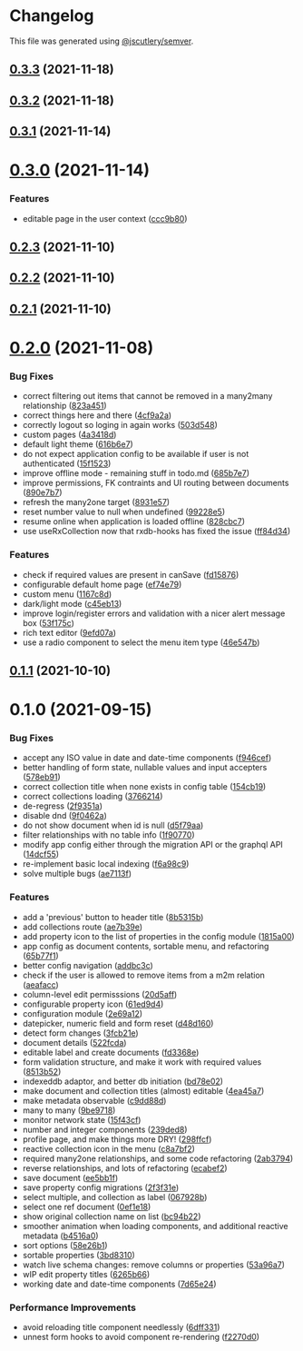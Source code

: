 # Changelog

This file was generated using [@jscutlery/semver](https://github.com/jscutlery/semver).

## [0.3.3](https://github.com/platyplus/platydev/compare/ui-app@0.3.2...ui-app@0.3.3) (2021-11-18)



## [0.3.2](https://github.com/platyplus/platydev/compare/ui-app@0.3.1...ui-app@0.3.2) (2021-11-18)



## [0.3.1](https://github.com/platyplus/platydev/compare/ui-app@0.3.0...ui-app@0.3.1) (2021-11-14)



# [0.3.0](https://github.com/platyplus/platydev/compare/ui-app@0.2.3...ui-app@0.3.0) (2021-11-14)


### Features

* editable page in the user context ([ccc9b80](https://github.com/platyplus/platydev/commit/ccc9b80ad62764cad2b2170235a8208dd7cdfa50))



## [0.2.3](https://github.com/platyplus/platydev/compare/ui-app@0.2.2...ui-app@0.2.3) (2021-11-10)



## [0.2.2](https://github.com/platyplus/platydev/compare/ui-app@0.2.1...ui-app@0.2.2) (2021-11-10)



## [0.2.1](https://github.com/platyplus/platydev/compare/ui-app@0.2.0...ui-app@0.2.1) (2021-11-10)



# [0.2.0](https://github.com/platyplus/platydev/compare/ui-app@0.1.1...ui-app@0.2.0) (2021-11-08)


### Bug Fixes

* correct filtering out items that cannot be removed in a many2many relationship ([823a451](https://github.com/platyplus/platydev/commit/823a45159615feb2ce3bd0e69fc89080a182e46b))
* correct things here and there ([4cf9a2a](https://github.com/platyplus/platydev/commit/4cf9a2a6c9f67e4c52b98d81ed94e0705314388c))
* correctly logout so loging in again works ([503d548](https://github.com/platyplus/platydev/commit/503d548f34821beaaa0c7dbe882368d346c82861))
* custom pages ([4a3418d](https://github.com/platyplus/platydev/commit/4a3418d961d403f411f4bfa4310595b97c73b9bd))
* default light theme ([616b6e7](https://github.com/platyplus/platydev/commit/616b6e789dddd4712c8930ca5de2ef59df3b0389))
* do not expect application config to be available if user is not authenticated ([15f1523](https://github.com/platyplus/platydev/commit/15f15237e1b83c570f14e06db62dddd55a1aedff))
* improve offline mode - remaining stuff in todo.md ([685b7e7](https://github.com/platyplus/platydev/commit/685b7e7fd7ecb5b0f1353211ab2186bd2ec0129e))
* improve permissions, FK contraints and UI routing between documents ([890e7b7](https://github.com/platyplus/platydev/commit/890e7b730f0a04db75622575c62cd0f0888a4cff))
* refresh the many2one target ([8931e57](https://github.com/platyplus/platydev/commit/8931e570e4f0309b2d71c8736469a88456af4076))
* reset number value to null when undefined ([99228e5](https://github.com/platyplus/platydev/commit/99228e550536a023acc93658bf820e20d20188cc))
* resume online when application is loaded offline ([828cbc7](https://github.com/platyplus/platydev/commit/828cbc7ce014c653d47a722abafe18bd58691e1a))
* use useRxCollection now that rxdb-hooks has fixed the issue ([ff84d34](https://github.com/platyplus/platydev/commit/ff84d3453eab801b2294f26340a1d5541dcea39b))


### Features

* check if required values are present in canSave ([fd15876](https://github.com/platyplus/platydev/commit/fd158769612f4117f7e217bffdfb10f90f04be44))
* configurable default home page ([ef74e79](https://github.com/platyplus/platydev/commit/ef74e79a8e84967c32a371bb1d463ee55043bbb3))
* custom menu ([1167c8d](https://github.com/platyplus/platydev/commit/1167c8df5a3a993682b17ec1b4e36af16a57a54a))
* dark/light mode ([c45eb13](https://github.com/platyplus/platydev/commit/c45eb135535b6df72b71ef28fb9f450e10b43324))
* improve login/register errors and validation with a nicer alert message box ([53f175c](https://github.com/platyplus/platydev/commit/53f175ca3fd64e7ded9d5f7105f8b1843982e9f5))
* rich text editor ([9efd07a](https://github.com/platyplus/platydev/commit/9efd07a05c7ac28d712e9bb054a054f9b93572ec))
* use a radio component to select the menu item type ([46e547b](https://github.com/platyplus/platydev/commit/46e547bff7356e604563aa7dca86b1b8f013b924))



## [0.1.1](https://github.com/platyplus/platyplus/compare/ui-app@0.1.0...ui-app@0.1.1) (2021-10-10)

# 0.1.0 (2021-09-15)

### Bug Fixes

- accept any ISO value in date and date-time components ([f946cef](https://github.com/platyplus/platyplus/commit/f946cef9d886f6a5a7fa848da0ec7529e382349e))
- better handling of form state, nullable values and input accepters ([578eb91](https://github.com/platyplus/platyplus/commit/578eb91f62517a350cbaf92119bacf7c8fcea504))
- correct collection title when none exists in config table ([154cb19](https://github.com/platyplus/platyplus/commit/154cb19ac766eba111b883993efa744a8bac3033))
- correct collections loading ([3766214](https://github.com/platyplus/platyplus/commit/3766214b38a75e225044a7589ab15960812a9816))
- de-regress ([2f9351a](https://github.com/platyplus/platyplus/commit/2f9351a5ad544f1f837ca42bdb1696bbc5804a80))
- disable dnd ([9f0462a](https://github.com/platyplus/platyplus/commit/9f0462a0c08370fb860768456997c16c16b05c68))
- do not show document when id is null ([d5f79aa](https://github.com/platyplus/platyplus/commit/d5f79aa7871977e5bc395e9ac6b7618d08d49459))
- filter relationships with no table info ([1f90770](https://github.com/platyplus/platyplus/commit/1f9077076e723d056d272b874a8a1317f5dce516))
- modify app config either through the migration API or the graphql API ([14dcf55](https://github.com/platyplus/platyplus/commit/14dcf556fe8b4aa6e821bdd77d8ef732b8e2138c))
- re-implement basic local indexing ([f6a98c9](https://github.com/platyplus/platyplus/commit/f6a98c9e04472fb7293839e18b87745068012840))
- solve multiple bugs ([ae7113f](https://github.com/platyplus/platyplus/commit/ae7113fb3c02ebc31df2b827320478ffc4128e92))

### Features

- add a 'previous' button to header title ([8b5315b](https://github.com/platyplus/platyplus/commit/8b5315b36a418716fe8f264934f1f729c2b34685))
- add collections route ([ae7b39e](https://github.com/platyplus/platyplus/commit/ae7b39e312983061df60069f7e01e84f5627890c))
- add property icon to the list of properties in the config module ([1815a00](https://github.com/platyplus/platyplus/commit/1815a0079a511b1b40f0fede82317f4466032921))
- app config as document contents, sortable menu, and refactoring ([65b77f1](https://github.com/platyplus/platyplus/commit/65b77f1db86f93df601f8d31d014124dc104833c))
- better config navigation ([addbc3c](https://github.com/platyplus/platyplus/commit/addbc3c053e9b324ca738ba36db09c51f2476d53))
- check if the user is allowed to remove items from a m2m relation ([aeafacc](https://github.com/platyplus/platyplus/commit/aeafaccb3ea30ddeff6f6e3a8d359465ab2ee33a))
- column-level edit permisssions ([20d5aff](https://github.com/platyplus/platyplus/commit/20d5aff7c5a8eb39a249833e9207941aa7572660))
- configurable property icon ([61ed9d4](https://github.com/platyplus/platyplus/commit/61ed9d4f22f6b7cc032787a42f34aec01a5365e7))
- configuration module ([2e69a12](https://github.com/platyplus/platyplus/commit/2e69a12f05ae1d92749539f2d97a37f237218e96))
- datepicker, numeric field and form reset ([d48d160](https://github.com/platyplus/platyplus/commit/d48d16020de1684674fc767c7c7f348a35022ec8))
- detect form changes ([3fcb21e](https://github.com/platyplus/platyplus/commit/3fcb21eb70795913ff4d357cda75e7a6cb5118aa))
- document details ([522fcda](https://github.com/platyplus/platyplus/commit/522fcdaf7c48a9da6b37c4239a57b23ea82dfe22))
- editable label and create documents ([fd3368e](https://github.com/platyplus/platyplus/commit/fd3368e74e7e4228b94209a9bb1583ff85c0914f))
- form validation structure, and make it work with required values ([8513b52](https://github.com/platyplus/platyplus/commit/8513b5233d2990e54aced08538d6b8ab30a1bcc6))
- indexeddb adaptor, and better db initiation ([bd78e02](https://github.com/platyplus/platyplus/commit/bd78e02bcaa4ff533080409e3e84b7ba96089f9c))
- make document and collection titles (almost) editable ([4ea45a7](https://github.com/platyplus/platyplus/commit/4ea45a7b62d24ff3b4e29769c17fde040cc161bb))
- make metadata observable ([c9dd88d](https://github.com/platyplus/platyplus/commit/c9dd88d9a31d741116378ce3db551c1b0fb02592))
- many to many ([9be9718](https://github.com/platyplus/platyplus/commit/9be971873f36d4e142a6f19eed8a889391dc68ae))
- monitor network state ([15f43cf](https://github.com/platyplus/platyplus/commit/15f43cf36985ed0968bf851bbfde070e9015f591))
- number and integer components ([239ded8](https://github.com/platyplus/platyplus/commit/239ded82941e4e9cac0b8ba1275a662456adf753))
- profile page, and make things more DRY! ([298ffcf](https://github.com/platyplus/platyplus/commit/298ffcf5dafb2f3717761feee0a420e9004e9be9))
- reactive collection icon in the menu ([c8a7bf2](https://github.com/platyplus/platyplus/commit/c8a7bf25407032c6f9c02b67ced6c457cb00477b))
- required many2one relationships, and some code refactoring ([2ab3794](https://github.com/platyplus/platyplus/commit/2ab379423d9a5c34e06b7fa468723b19520a5e3e))
- reverse relationships, and lots of refactoring ([ecabef2](https://github.com/platyplus/platyplus/commit/ecabef2080edac98a193e74e696c08fa169e6e11))
- save document ([ee5bb1f](https://github.com/platyplus/platyplus/commit/ee5bb1feb3dd3a14b961bd02630210d499e4ab13))
- save property config migrations ([2f3f31e](https://github.com/platyplus/platyplus/commit/2f3f31ede8bdad1d473613cac04adfe950c5e450))
- select multiple, and collection as label ([067928b](https://github.com/platyplus/platyplus/commit/067928bfc777480fd71d044c40ba347bf818781e))
- select one ref document ([0ef1e18](https://github.com/platyplus/platyplus/commit/0ef1e1868e361cdcf384cd58c985ac414550eacf))
- show original collection name on list ([bc94b22](https://github.com/platyplus/platyplus/commit/bc94b2254f2e798e49f07aacbc5633cf81f39dd3))
- smoother animation when loading components, and additional reactive metadata ([b4516a0](https://github.com/platyplus/platyplus/commit/b4516a081b3885676e77626c1114e01d43958e2e))
- sort options ([58e26b1](https://github.com/platyplus/platyplus/commit/58e26b1497a9f633ffc98bc79de7ab01b576be3f))
- sortable properties ([3bd8310](https://github.com/platyplus/platyplus/commit/3bd831068b0db08efdfe26b9e949bb4a0b3f0a0d))
- watch live schema changes: remove columns or properties ([53a96a7](https://github.com/platyplus/platyplus/commit/53a96a7e24afd275033881dcf6c9a746996357f6))
- wIP edit property titles ([6265b66](https://github.com/platyplus/platyplus/commit/6265b66f4d4016884b52f3647b61bdfeef112415))
- working date and date-time components ([7d65e24](https://github.com/platyplus/platyplus/commit/7d65e24c48deb51aca1a963a7ae703e459172bca))

### Performance Improvements

- avoid reloading title component needlessly ([6dff331](https://github.com/platyplus/platyplus/commit/6dff331a57a526e8d2bf7db059fa183855aa4d88))
- unnest form hooks to avoid component re-rendering ([f2270d0](https://github.com/platyplus/platyplus/commit/f2270d071e26a2dd62243990f0d8291f7bcf19f1))
